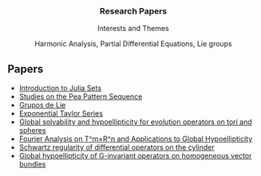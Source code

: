 

  <h3 align="center">Research Papers</h3>

  <p align="center">
    Interests and Themes
  </p>
  <p align="center">
    Harmonic Analysis, Partial Differential Equations, Lie groups
   </p>


## Papers

- [Introduction to Julia Sets](https://docs.ufpr.br/~ewkaras/ic/AndreKowacs2018.pdf)
- [Studies on the Pea Pattern Sequence ](https://arxiv.org/abs/1708.06452)
- [Grupos de Lie](artigos/main.pdf)
- [Exponential Taylor Series](https://arxiv.org/abs/2212.03171)
- [Global solvability and hypoellipticity for evolution operators on tori and spheres](https://arxiv.org/abs/2306.15583)
- [Fourier Analysis on T^m×R^n and Applications to Global Hypoellipticity](https://arxiv.org/abs/2306.15578)
- [Schwartz regularity of differential operators on the cylinder](https://arxiv.org/abs/2307.12819)
- [Global hypoellipticity of G-invariant operators on homogeneous vector bundles](https://arxiv.org/abs/2310.17288)

